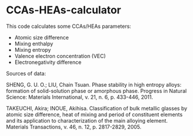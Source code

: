 # CCAs-HEAs-calculator


This code calculates some CCAs/HEAs parameters:
- Atomic size difference
- Mixing enthalpy
- Mixing entropy
- Valence electron concentration (VEC)
- Electronegativity difference



Sources of data:

SHENG, G. U. O.; LIU, Chain Tsuan. Phase stability in high entropy alloys: formation of solid-solution phase or amorphous phase. Progress in Natural Science: Materials International, v. 21, n. 6, p. 433-446, 2011.

TAKEUCHI, Akira; INOUE, Akihisa. Classification of bulk metallic glasses by atomic size difference, heat of mixing and period of constituent elements and its application to characterization of the main alloying element. Materials Transactions, v. 46, n. 12, p. 2817-2829, 2005.
